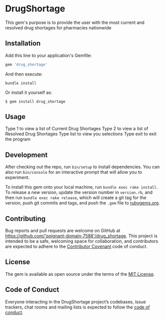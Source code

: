 # DrugShortage

This gem's purpose is to provide the user with the most current and resolved drug shortages for pharmacies nationwide

## Installation

Add this line to your application's Gemfile:

```ruby
gem 'drug_shortage'
```

And then execute:

    bundle install

Or install it yourself as:

    $ gem install drug_shortage

## Usage
Type 1 to view a list of Current Drug Shortages
Type 2 to view a list of Resolved Drug Shortages
Type list to view you selections
Type exit to exit the program

## Development

After checking out the repo, run `bin/setup` to install dependencies. You can also run `bin/console` for an interactive prompt that will allow you to experiment.

To install this gem onto your local machine, run `bundle exec rake install`. To release a new version, update the version number in `version.rb`, and then run `bundle exec rake release`, which will create a git tag for the version, push git commits and tags, and push the `.gem` file to [rubygems.org](https://rubygems.org).

## Contributing

Bug reports and pull requests are welcome on GitHub at https://github.com/'poignant-domain-7588'/drug_shortage. This project is intended to be a safe, welcoming space for collaboration, and contributors are expected to adhere to the [Contributor Covenant](http://contributor-covenant.org) code of conduct.

## License

The gem is available as open source under the terms of the [MIT License](https://opensource.org/licenses/MIT).

## Code of Conduct

Everyone interacting in the DrugShortage project’s codebases, issue trackers, chat rooms and mailing lists is expected to follow the [code of conduct](https://github.com/'poignant-domain-7588'/drug_shortage/blob/master/CODE_OF_CONDUCT.md).

